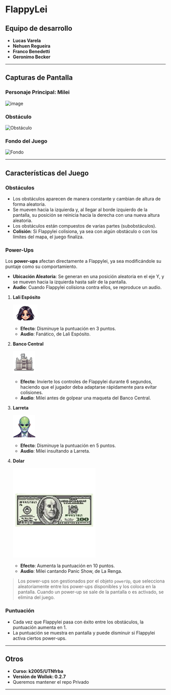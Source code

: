 # **FlappyLei**

## **Equipo de desarrollo**

- **Lucas Varela**
- **Nehuen Regueira**
- **Franco Benedetti**
- **Geronimo Becker**

---

## **Capturas de Pantalla**

### **Personaje Principal: Milei**
![image](https://github.com/user-attachments/assets/4b88701b-3db3-4b36-90f9-508ba1f803fe)

### **Obstáculo**
![Obstáculo](https://github.com/user-attachments/assets/d002dacb-ae8a-4cf1-bf68-0fe095c14813)

### **Fondo del Juego**
![Fondo](https://github.com/user-attachments/assets/eb500857-81db-46d8-90e6-50cf5d761e37)

---

## Características del Juego

### Obstáculos
- Los obstáculos aparecen de manera constante y cambian de altura de forma aleatoria.
- Se mueven hacia la izquierda y, al llegar al borde izquierdo de la pantalla, su posición se reinicia hacia la derecha con una nueva altura aleatoria.
- Los obstáculos están compuestos de varias partes (subobstáculos).
- **Colisión**: Si Flappylei colisiona, ya sea con algún obstáculo o con los límites del mapa, el juego finaliza.

### Power-Ups
Los **power-ups** afectan directamente a Flappylei, ya sea modificándole su puntaje como su comportamiento.
- **Ubicación Aleatoria**: Se generan en una posición aleatoria en el eje Y, y se mueven hacia la izquierda hasta salir de la pantalla.
- **Audio**: Cuando Flappylei colisiona contra ellos, se reproduce un audio.

1. **Lali Espósito**

   ![image](https://github.com/pdepviernestm/2024-tpo-game-aguantetaiere/blob/master/assets/LaliChica.png)
   - **Efecto**: Disminuye la puntuación en 3 puntos.
   - **Audio**: Fanático, de Lali Espósito.

2. **Banco Central**
   
   ![image](https://github.com/pdepviernestm/2024-tpo-game-aguantetaiere/blob/master/assets/bancoCentralContorno.png)
   - **Efecto**: Invierte los controles de Flappylei durante 6 segundos, haciendo que el jugador deba adaptarse rápidamente para evitar colisiones.
   - **Audio**: Milei antes de golpear una maqueta del Banco Central.

3. **Larreta**

   ![image](https://github.com/pdepviernestm/2024-tpo-game-aguantetaiere/blob/master/assets/Larreta3.png)
   - **Efecto**: Disminuye la puntuación en 5 puntos.
   - **Audio**: Milei insultando a Larreta.
  
4. **Dolar**

   ![image](https://github.com/pdepviernestm/2024-tpo-game-aguantetaiere/blob/master/assets/Dolar3.png)
   - **Efecto**: Aumenta la puntuación en 10 puntos.
   - **Audio**: Milei cantando Panic Show, de La Renga.

> Los power-ups son gestionados por el objeto `powerUp`, que selecciona aleatoriamente entre los power-ups disponibles y los coloca en la pantalla. Cuando un power-up se sale de la pantalla o es activado, se elimina del juego.

### Puntuación
- Cada vez que Flappylei pasa con éxito entre los obstáculos, la puntuación aumenta en 1.
- La puntuación se muestra en pantalla y puede disminuir si Flappylei activa ciertos power-ups.

---

## **Otros**

- **Curso: k2005/UTNfrba**
- **Versión de Wollok: 0.2.7**
- Queremos mantener el repo Privado

---

